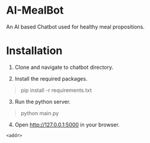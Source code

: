 # AI-MealBot
An AI based Chatbot used for healthy meal propositions. 

# Installation
1. Clone and navigate to chatbot directory.

2. Install the required packages.

> pip install -r requirements.txt

3. Run the python server.
> python main.py

4. Open http://127.0.0.1:5000 in your browser.

`<addr>`
